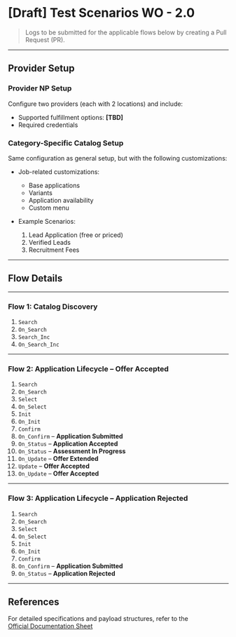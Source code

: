 # [Draft] Test Scenarios WO - 2.0

> Logs to be submitted for the applicable flows below by creating a Pull Request (PR).

---

## Provider Setup

### Provider NP Setup
Configure two providers (each with 2 locations) and include:

- Supported fulfillment options: **[TBD]**
- Required credentials

### Category-Specific Catalog Setup
Same configuration as general setup, but with the following customizations:

- Job-related customizations:
  - Base applications
  - Variants
  - Application availability
  - Custom menu

- Example Scenarios:
  1. Lead Application (free or priced)
  2. Verified Leads
  3. Recruitment Fees

---

## Flow Details

---

### Flow 1: Catalog Discovery

1. `Search`  
2. `On_Search`  
3. `Search_Inc`  
4. `On_Search_Inc`  

---

### Flow 2: Application Lifecycle – Offer Accepted

1. `Search`  
2. `On_Search`  
3. `Select`  
4. `On_Select`  
5. `Init`  
6. `On_Init`  
7. `Confirm`  
8. `On_Confirm` – **Application Submitted**  
9. `On_Status` – **Application Accepted**  
10. `On_Status` – **Assessment In Progress**  
11. `On_Update` – **Offer Extended**  
12. `Update` – **Offer Accepted**  
13. `On_Update` – **Offer Accepted**  

---

### Flow 3: Application Lifecycle – Application Rejected

1. `Search`  
2. `On_Search`  
3. `Select`  
4. `On_Select`  
5. `Init`  
6. `On_Init`  
7. `Confirm`  
8. `On_Confirm` – **Application Submitted**  
9. `On_Status` – **Application Rejected**

---

## References

For detailed specifications and payload structures, refer to the  
[Official Documentation Sheet](https://docs.google.com/spreadsheets/d/118ShHWOE5Lx3Wh_35VLadqltMjp_AkCIZW0prP9xbNY/edit?gid=0#gid=0)
